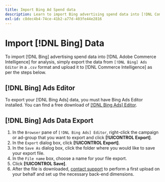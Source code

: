 ```yaml
---
title: Import Bing Ad Spend data
description: Learn to import Bing advertising spend data into [!DNL Commerce Intelligence] for analysis.
exl-id: c8dec4b4-74ce-41b2-a77d-403fe44e2816
---
```

# Import [!DNL Bing] Data

To import [!DNL Bing] advertising spend data into [!DNL Adobe Commerce Intelligence] for analysis, simply export the data from `[!DNL Bing] Ads Editor` in a `.csv` format and upload it to [!DNL Commerce Intelligence] as per the steps below.

## [!DNL Bing] Ads Editor

To export your [!DNL Bing Ads] data, you must have Bing Ads Editor installed. You can find a free download of [[!DNL Bing Ads] Editor](https://about.ads.microsoft.com/en-us/solutions/tools/editor).

## [!DNL Bing] Ads Data Export

1. In the `Browser` pane of `[!DNL Bing Ads] Editor`, right-click the campaign or ad-group that you want to export and click **[!UICONTROL Export]**.
1. In the `Export` dialog box, click **[!UICONTROL Export]**.
1. In the `Save As` dialog box, click the folder where you would like to save your export file.
1. In the `File name` box, choose a name for your file export.
1. Click **[!UICONTROL Save]**.
1. After the file is downloaded,  [contact support](https://experienceleague.adobe.com/docs/commerce-knowledge-base/kb/troubleshooting/miscellaneous/mbi-service-policies.html?lang=en) to perform a first upload on your behalf and set up the necessary back-end dimensions.
